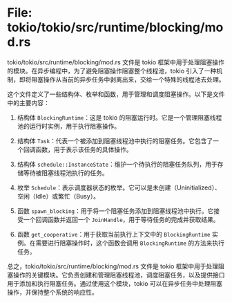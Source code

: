 # File: tokio/tokio/src/runtime/blocking/mod.rs

tokio/tokio/src/runtime/blocking/mod.rs 文件是 tokio 框架中用于处理阻塞操作的模块。在异步编程中，为了避免阻塞操作阻塞整个线程池，tokio 引入了一种机制，即将阻塞操作从当前的异步任务中剥离出来，交给一个特殊的线程池去处理。

这个文件定义了一些结构体、枚举和函数，用于管理和调度阻塞操作。以下是文件中的主要内容：

1. 结构体 `BlockingRuntime`：这是 tokio 的阻塞运行时。它是一个管理阻塞线程池的运行时实例，用于执行阻塞操作。

2. 结构体 `Task`：代表一个被添加到阻塞线程池中执行的阻塞任务。它包含了一个回调函数，用于表示该任务的具体操作。

3. 结构体 `schedule::InstanceState`：维护一个待执行的阻塞任务队列，用于存储等待被阻塞线程池执行的任务。

4. 枚举 `Schedule`：表示调度器状态的枚举。它可以是未创建（Uninitialized）、空闲（Idle）或繁忙（Busy）。

5. 函数 `spawn_blocking`：用于将一个阻塞任务添加到阻塞线程池中执行。它接受一个回调函数并返回一个 `JoinHandle`，用于等待任务的完成并获取结果。

6. 函数 `get_cooperative`：用于获取当前执行上下文中的 `BlockingRuntime` 实例。在需要进行阻塞操作时，这个函数会调用 `BlockingRuntime` 的方法来执行任务。

总之，tokio/tokio/src/runtime/blocking/mod.rs 文件是 tokio 框架中用于处理阻塞操作的关键模块。它负责创建和管理阻塞线程池，调度阻塞任务，以及提供接口用于添加和执行阻塞任务。通过使用这个模块，tokio 可以在异步任务中处理阻塞操作，并保持整个系统的响应性。

